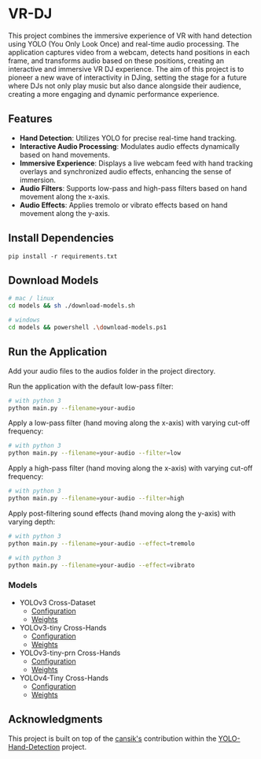 # VR-DJ

This project combines the immersive experience of VR with hand detection using YOLO (You Only Look Once) and real-time audio processing. The application captures video from a webcam, detects hand positions in each frame, and transforms audio based on these positions, creating an interactive and immersive VR DJ experience. The aim of this project is to pioneer a new wave of interactivity in DJing, setting the stage for a future where DJs not only play music but also dance alongside their audience, creating a more engaging and dynamic performance experience.

## Features

- **Hand Detection**: Utilizes YOLO for precise real-time hand tracking.
- **Interactive Audio Processing**: Modulates audio effects dynamically based on hand movements.
- **Immersive Experience**: Displays a live webcam feed with hand tracking overlays and synchronized audio effects, enhancing the sense of immersion.
- **Audio Filters**: Supports low-pass and high-pass filters based on hand movement along the x-axis.
- **Audio Effects**: Applies tremolo or vibrato effects based on hand movement along the y-axis.



## Install Dependencies
`pip install -r requirements.txt
`
## Download Models
```bash
# mac / linux
cd models && sh ./download-models.sh

# windows
cd models && powershell .\download-models.ps1

```

## Run the Application 
Add your audio files to the audios folder in the project directory. 

Run the application with the default low-pass filter:

```bash
# with python 3
python main.py --filename=your-audio
```

Apply a low-pass filter (hand moving along the x-axis) with varying cut-off frequency:
```bash
# with python 3
python main.py --filename=your-audio --filter=low
```

Apply a high-pass filter (hand moving along the x-axis) with varying cut-off frequency:

```bash
# with python 3
python main.py --filename=your-audio --filter=high
```

Apply post-filtering sound effects (hand moving along the y-axis) with varying depth:
```bash
# with python 3
python main.py --filename=your-audio --effect=tremolo
```
```bash
# with python 3
python main.py --filename=your-audio --effect=vibrato
```

### Models

- YOLOv3 Cross-Dataset
	- [Configuration](https://github.com/cansik/yolo-hand-detection/releases/download/pretrained/cross-hands.cfg)
	- [Weights](https://github.com/cansik/yolo-hand-detection/releases/download/pretrained/cross-hands.weights)
- YOLOv3-tiny Cross-Hands
	- [Configuration](https://github.com/cansik/yolo-hand-detection/releases/download/pretrained/cross-hands-tiny.cfg)
	- [Weights](https://github.com/cansik/yolo-hand-detection/releases/download/pretrained/cross-hands-tiny.weights)
- YOLOv3-tiny-prn Cross-Hands
	- [Configuration](https://github.com/cansik/yolo-hand-detection/releases/download/pretrained/cross-hands-tiny-prn.cfg)
	- [Weights](https://github.com/cansik/yolo-hand-detection/releases/download/pretrained/cross-hands-tiny-prn.weights)
- YOLOv4-Tiny Cross-Hands
	- [Configuration](https://github.com/cansik/yolo-hand-detection/releases/download/pretrained/cross-hands-yolov4-tiny.cfg)
	- [Weights](https://github.com/cansik/yolo-hand-detection/releases/download/pretrained/cross-hands-yolov4-tiny.weights)

## Acknowledgments

This project is built on top of the [cansik's](https://github.com/cansik) contribution within the [YOLO-Hand-Detection](https://github.com/cansik/yolo-hand-detection/tree/master) project.

